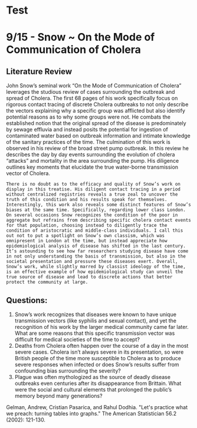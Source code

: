 # Test
# 9/15 - Snow ~ On the Mode of Communication of Cholera
## Literature Review
  John Snow’s seminal work “On the Mode of Communication of Cholera” leverages the studious review of cases surrounding the outbreak and spread of Cholera. The first 68 pages of his work specifically focus on rigorous contact tracing of discrete Cholera outbreaks to not only describe the vectors explaining why a specific group was afflicted but also identify potential reasons as to why some groups were not. He combats the established notion that the original spread of the disease is predominately by sewage effluvia and instead posits the potential for ingestion of contaminated water based on outbreak information and intimate knowledge of the sanitary practices of the time. The culmination of this work is observed in his review of the broad street pump outbreak. In this review he describes the day by day events surrounding the evolution of cholera “attacks” and mortality in the area surrounding the pump. His diligence outlines key moments that elucidate the true water-borne transmission vector of Cholera.


	There is no doubt as to the efficacy and quality of Snow’s work on display in this treatise. His diligent contact tracing in a period without centralized registries reveals a true zeal to uncover the truth of this condition and his results speak for themselves. Interestingly, this work also reveals some distinct features of Snow’s biases at the same time. Specifically, regarding lower class London. On several occasions Snow recognizes the condition of the poor in aggregate but refrains from describing specific cholera contact events for that population, choosing instead to diligently trace the condition of aristocratic and middle-class individuals. I call this out not to put a spotlight on Snow’s own classism, which was omnipresent in London at the time, but instead appreciate how epidemiological analysis of disease has shifted in the last century. It’s astounding to see how far researchers studying disease have come in not only understanding the basis of transmission, but also in the societal presentation and pressure these diseases exert. Overall, Snow’s work, while slightly marred by classist ideology of the time, is an effective example of how epidemiological study can unveil the true source of disease and lead to discrete actions that better protect the community at large.


## Questions:
1.	Snow’s work recognizes that diseases were known to have unique transmission vectors (like syphilis and sexual contact), and yet the recognition of his work by the larger medical community came far later. What are some reasons that this specific transmission vector was difficult for medical societies of the time to accept?
2.	Deaths from Cholera often happen over the course of a day in the most severe cases. Cholera isn’t always severe in its presentation, so were British people of the time more susceptible to Cholera as to produce severe responses when infected or does Snow’s results suffer from confounding bias surrounding the severity?
3.	Plague was often mythologized as the source of deadly disease outbreaks even centuries after its disappearance from Brittain. What were the social and cultural elements that prolonged the public’s memory beyond many generations?


Gelman, Andrew, Cristian Pasarica, and Rahul Dodhia. "Let's practice what we preach: turning tables into graphs." The American Statistician 56.2 (2002): 121-130.
